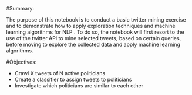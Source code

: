 #Summary: 

The purpose of this notebook is to conduct a basic twitter mining exercise and to demonstrate how to apply exploration techniques and machine learning algorithms for NLP . To do so, the notebook will first resort to the use of the twitter API to mine selected tweets, based on certain queries, before moving to explore the collected data and apply machine learning algorithms.

#Objectives:

* Crawl X tweets of N active politicians
* Create a classifier to assign tweets to politicians
* Investigate which politicians are similar to each other
